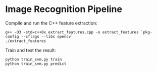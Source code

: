 Image Recognition Pipeline
==========================

Compile and run the C++ feature extraction:
```
g++ -O3 -std=c++0x extract_features.cpp -o extract_features `pkg-config --cflags --libs opencv`
./extract_features
```
Train and test the result:
```
python train_svm.py train
python train_svm.py predict
```
